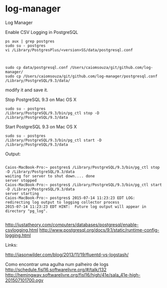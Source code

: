 # log-manager
Log Manager

Enable CSV Logging in PostgreSQL

```
ps aux | grep postgres
sudo su - postgres   
vi /Library/PostgresPlus/<version>SS/data/postgresql.conf
  
```  

```

sudo cp data/postgresql.conf /Users/caiomsouza/git/github.com/log-manager/
sudo cp /Users/caiomsouza/git/github.com/log-manager/postgresql.conf /Library/PostgreSQL/9.3/data/

```
  
  
modify it and save it.  

Stop PostgreSQL 9.3 on Mac OS X
```
sudo su - postgres
/Library/PostgreSQL/9.3/bin/pg_ctl stop -D /Library/PostgreSQL/9.3/data

```

Start PostgreSQL 9.3 on Mac OS X
```
sudo su - postgres
/Library/PostgreSQL/9.3/bin/pg_ctl start -D /Library/PostgreSQL/9.3/data

```

Output:

```

Caios-MacBook-Pro:~ postgres$ /Library/PostgreSQL/9.3/bin/pg_ctl stop -D /Library/PostgreSQL/9.3/data 
waiting for server to shut down.... done
server stopped
Caios-MacBook-Pro:~ postgres$ /Library/PostgreSQL/9.3/bin/pg_ctl start -D /Library/PostgreSQL/9.3/data 
server starting
Caios-MacBook-Pro:~ postgres$ 2015-07-14 11:23:23 EDT LOG:  redirecting log output to logging collector process
2015-07-14 11:23:23 EDT HINT:  Future log output will appear in directory "pg_log".


```


http://justatheory.com/computers/databases/postgresql/enable-csvlogging.html
http://www.postgresql.org/docs/9.1/static/runtime-config-logging.html

Links:

http://jasonwilder.com/blog/2013/11/19/fluentd-vs-logstash/


Como encontrar uma agulha num palheiro de logs 
http://schedule.fisl16.softwarelivre.org/#/talk/132
http://hemingway.softwarelivre.org/fisl16/high/41e/sala_41e-high-201507101700.ogv
